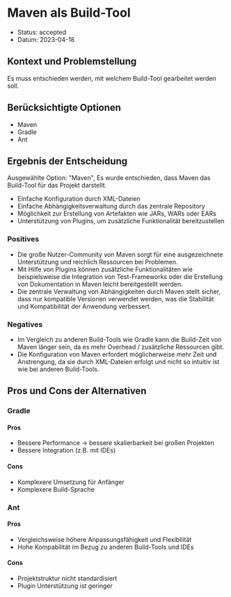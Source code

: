 # Maven als Build-Tool

* Status: accepted
* Datum: 2023-04-18

## Kontext und Problemstellung

Es muss entschieden werden, mit welchem Build-Tool gearbeitet werden soll.

## Berücksichtigte Optionen

* Maven
* Gradle
* Ant

## Ergebnis der Entscheidung

Ausgewählte Option: "Maven", Es wurde entschieden, dass Maven das Build-Tool für das Projekt darstellt. 

- Einfache Konfiguration durch XML-Dateien
- Einfache Abhängigkeitsverwaltung durch das zentrale Repository
- Möglichkeit zur Erstellung von Artefakten wie JARs, WARs oder EARs
- Unterstützung von Plugins, um zusätzliche Funktionalität bereitzustellen

### Positives
* Die große Nutzer-Community von Maven sorgt für eine ausgezeichnete Unterstützung und reichlich Ressourcen bei Problemen.
* Mit Hilfe von Plugins können zusätzliche Funktionalitäten wie beispielsweise die Integration von Test-Frameworks oder die Erstellung von Dokumentation in Maven leicht bereitgestellt werden.
* Die zentrale Verwaltung von Abhängigkeiten durch Maven stellt sicher, dass nur kompatible Versionen verwendet werden, was die Stabilität und Kompatibilität der Anwendung verbessert.

### Negatives 

* Im Vergleich zu anderen Build-Tools wie Gradle kann die Build-Zeit von Maven länger sein, da es mehr Overhead / zusätzliche Ressourcen gibt.
* Die Konfiguration von Maven erfordert möglicherweise mehr Zeit und Anstrengung, da sie durch XML-Dateien erfolgt und nicht so intuitiv ist wie bei anderen Build-Tools.


## Pros und Cons der Alternativen 

### Gradle

#### Pros
- Bessere Performance -> bessere skalierbarkeit bei großen Projekten
- Bessere Integration (z.B. mit IDEs)

#### Cons
- Komplexere Umsetzung für Anfänger
- Komplexere Build-Sprache 

### Ant

#### Pros
- Vergleichsweise höhere Anpassungsfähigkeit und Flexibilität
- Hohe Kompabilität im Bezug zu anderen Build-Tools und IDEs

#### Cons
- Projektstruktur nicht standardisiert
- Plugin Unterstützung ist geringer
